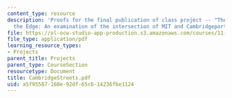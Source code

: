 ```yaml
---
content_type: resource
description: 'Proofs for the final publication of class project -- "The Future of
  the Edge: An examination of the intersection of MIT and Cambridgeport"'
file: https://ol-ocw-studio-app-production.s3.amazonaws.com/courses/11-332j-urban-design-fall-2003/a5f95587160e92df65c614236fbe1124_CambridgeStreets.pdf
file_type: application/pdf
learning_resource_types:
- Projects
parent_title: Projects
parent_type: CourseSection
resourcetype: Document
title: CambridgeStreets.pdf
uid: a5f95587-160e-92df-65c6-14236fbe1124
---
```

